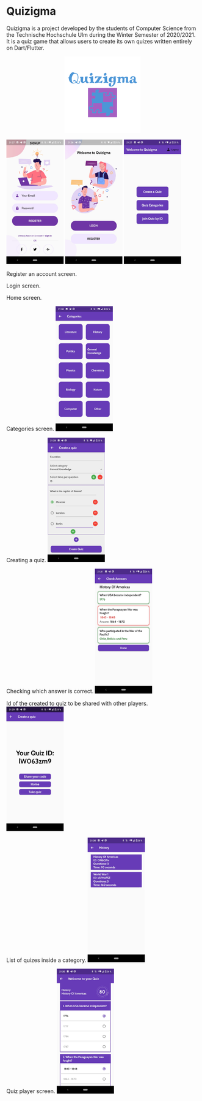 # Quizigma

Quizigma is a project developed by the students of Computer Science from the Technische Hochschule Ulm during the Winter Semester of 2020/2021. It is a quiz game that allows users to create its own quizes written entirely on Dart/Flutter.

<p align="center">
<img src="images/logo.png" width="200" >
</p>

<p float="left">
  <img src="images/register_screen.jpg" width="150" />
  <img src="images/login_screen.jpg" width="150"" /> 
  <img src="images/main_screen.jpg" width="150" />
</p>

Register an account screen.


Login screen.


Home screen.


Categories screen.
<img src="images/categories_screen.jpg" width="150">

Creating a quiz.
<img src="images/creating_a_quiz_screen.jpg" width="150">

Checking which answer is correct.
<img src="images/check_answers_screen.jpg" width="150">

Id of the created to quiz to be shared with other players.
<img src="images/quiz_created_id_screen.jpg" width="150">

List of quizes inside a category.
<img src="images/quiz_list_screen.jpg" width="150">

Quiz player screen.
<img src="images/quiz_screen.jpg" width="150">

